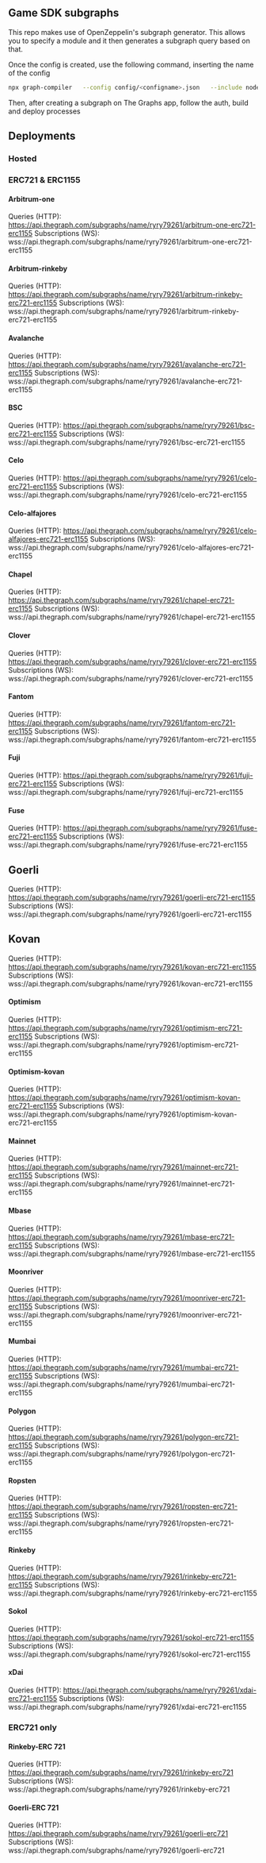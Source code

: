 ## Game SDK subgraphs

This repo makes use of OpenZeppelin's subgraph generator. This allows you to specify a module and it then generates a subgraph query based on that.

Once the config is created, use the following command, inserting the name of the config

```bash
npx graph-compiler   --config config/<configname>.json   --include node_modules/@openzeppelin/subgraphs/src/datasources   --export-schema   --export-subgraph
```

Then, after creating a subgraph on The Graphs app, follow the auth, build and deploy processes 



## Deployments

### Hosted

### ERC721 & ERC1155

#### Arbitrum-one

Queries (HTTP):     https://api.thegraph.com/subgraphs/name/ryry79261/arbitrum-one-erc721-erc1155
Subscriptions (WS): wss://api.thegraph.com/subgraphs/name/ryry79261/arbitrum-one-erc721-erc1155

#### Arbitrum-rinkeby

Queries (HTTP):     https://api.thegraph.com/subgraphs/name/ryry79261/arbitrum-rinkeby-erc721-erc1155
Subscriptions (WS): wss://api.thegraph.com/subgraphs/name/ryry79261/arbitrum-rinkeby-erc721-erc1155

#### Avalanche 

Queries (HTTP):     https://api.thegraph.com/subgraphs/name/ryry79261/avalanche-erc721-erc1155
Subscriptions (WS): wss://api.thegraph.com/subgraphs/name/ryry79261/avalanche-erc721-erc1155

#### BSC

Queries (HTTP):     https://api.thegraph.com/subgraphs/name/ryry79261/bsc-erc721-erc1155
Subscriptions (WS): wss://api.thegraph.com/subgraphs/name/ryry79261/bsc-erc721-erc1155

#### Celo

Queries (HTTP):     https://api.thegraph.com/subgraphs/name/ryry79261/celo-erc721-erc1155
Subscriptions (WS): wss://api.thegraph.com/subgraphs/name/ryry79261/celo-erc721-erc1155

#### Celo-alfajores

Queries (HTTP):     https://api.thegraph.com/subgraphs/name/ryry79261/celo-alfajores-erc721-erc1155
Subscriptions (WS): wss://api.thegraph.com/subgraphs/name/ryry79261/celo-alfajores-erc721-erc1155

#### Chapel

Queries (HTTP):     https://api.thegraph.com/subgraphs/name/ryry79261/chapel-erc721-erc1155
Subscriptions (WS): wss://api.thegraph.com/subgraphs/name/ryry79261/chapel-erc721-erc1155

#### Clover

Queries (HTTP):     https://api.thegraph.com/subgraphs/name/ryry79261/clover-erc721-erc1155
Subscriptions (WS): wss://api.thegraph.com/subgraphs/name/ryry79261/clover-erc721-erc1155

#### Fantom

Queries (HTTP):     https://api.thegraph.com/subgraphs/name/ryry79261/fantom-erc721-erc1155
Subscriptions (WS): wss://api.thegraph.com/subgraphs/name/ryry79261/fantom-erc721-erc1155

#### Fuji

Queries (HTTP):     https://api.thegraph.com/subgraphs/name/ryry79261/fuji-erc721-erc1155
Subscriptions (WS): wss://api.thegraph.com/subgraphs/name/ryry79261/fuji-erc721-erc1155

#### Fuse

Queries (HTTP):     https://api.thegraph.com/subgraphs/name/ryry79261/fuse-erc721-erc1155
Subscriptions (WS): wss://api.thegraph.com/subgraphs/name/ryry79261/fuse-erc721-erc1155

## Goerli

Queries (HTTP):     https://api.thegraph.com/subgraphs/name/ryry79261/goerli-erc721-erc1155
Subscriptions (WS): wss://api.thegraph.com/subgraphs/name/ryry79261/goerli-erc721-erc1155

## Kovan

Queries (HTTP):     https://api.thegraph.com/subgraphs/name/ryry79261/kovan-erc721-erc1155
Subscriptions (WS): wss://api.thegraph.com/subgraphs/name/ryry79261/kovan-erc721-erc1155

#### Optimism

Queries (HTTP):     https://api.thegraph.com/subgraphs/name/ryry79261/optimism-erc721-erc1155
Subscriptions (WS): wss://api.thegraph.com/subgraphs/name/ryry79261/optimism-erc721-erc1155

#### Optimism-kovan

Queries (HTTP):     https://api.thegraph.com/subgraphs/name/ryry79261/optimism-kovan-erc721-erc1155
Subscriptions (WS): wss://api.thegraph.com/subgraphs/name/ryry79261/optimism-kovan-erc721-erc1155

#### Mainnet

Queries (HTTP):     https://api.thegraph.com/subgraphs/name/ryry79261/mainnet-erc721-erc1155
Subscriptions (WS): wss://api.thegraph.com/subgraphs/name/ryry79261/mainnet-erc721-erc1155

#### Mbase

Queries (HTTP):     https://api.thegraph.com/subgraphs/name/ryry79261/mbase-erc721-erc1155
Subscriptions (WS): wss://api.thegraph.com/subgraphs/name/ryry79261/mbase-erc721-erc1155

#### Moonriver

Queries (HTTP):     https://api.thegraph.com/subgraphs/name/ryry79261/moonriver-erc721-erc1155
Subscriptions (WS): wss://api.thegraph.com/subgraphs/name/ryry79261/moonriver-erc721-erc1155

#### Mumbai

Queries (HTTP):     https://api.thegraph.com/subgraphs/name/ryry79261/mumbai-erc721-erc1155
Subscriptions (WS): wss://api.thegraph.com/subgraphs/name/ryry79261/mumbai-erc721-erc1155

#### Polygon

Queries (HTTP):     https://api.thegraph.com/subgraphs/name/ryry79261/polygon-erc721-erc1155
Subscriptions (WS): wss://api.thegraph.com/subgraphs/name/ryry79261/polygon-erc721-erc1155


#### Ropsten 

Queries (HTTP):     https://api.thegraph.com/subgraphs/name/ryry79261/ropsten-erc721-erc1155
Subscriptions (WS): wss://api.thegraph.com/subgraphs/name/ryry79261/ropsten-erc721-erc1155

#### Rinkeby

Queries (HTTP):     https://api.thegraph.com/subgraphs/name/ryry79261/rinkeby-erc721-erc1155
Subscriptions (WS): wss://api.thegraph.com/subgraphs/name/ryry79261/rinkeby-erc721-erc1155

#### Sokol

Queries (HTTP):     https://api.thegraph.com/subgraphs/name/ryry79261/sokol-erc721-erc1155
Subscriptions (WS): wss://api.thegraph.com/subgraphs/name/ryry79261/sokol-erc721-erc1155

#### xDai

Queries (HTTP):     https://api.thegraph.com/subgraphs/name/ryry79261/xdai-erc721-erc1155
Subscriptions (WS): wss://api.thegraph.com/subgraphs/name/ryry79261/xdai-erc721-erc1155

### ERC721 only

#### Rinkeby-ERC 721

Queries (HTTP):     https://api.thegraph.com/subgraphs/name/ryry79261/rinkeby-erc721
Subscriptions (WS): wss://api.thegraph.com/subgraphs/name/ryry79261/rinkeby-erc721

#### Goerli-ERC 721

Queries (HTTP):     https://api.thegraph.com/subgraphs/name/ryry79261/goerli-erc721
Subscriptions (WS): wss://api.thegraph.com/subgraphs/name/ryry79261/goerli-erc721

